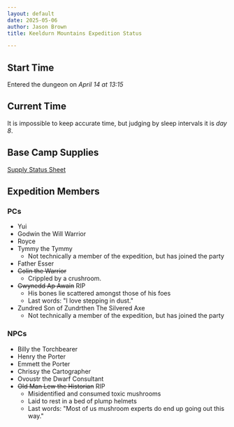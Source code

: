 ```yaml
---
layout: default
date: 2025-05-06
author: Jason Brown
title: Keeldurn Mountains Expedition Status

---
```


## Start Time
Entered the dungeon on *April 14 at 13:15*

## Current Time
It is impossible to keep accurate time, but judging by sleep intervals it is *day 8*.

## Base Camp Supplies
[Supply Status Sheet](./supplies)

## Expedition Members

### PCs
* Yui
* Godwin the Will Warrior
* Royce
* Tymmy the Tymmy
    * Not technically a member of the expedition, but has joined the party
* Father Esser
* ~~Colin the Warrior~~
    * Crippled by a crushroom.
* ~~Gwynedd Ap Awain~~ RIP
    * His bones lie scattered amongst those of his foes
    * Last words: "I love stepping in dust."
* Zundred Son of Zundrthen The Silvered Axe
    * Not technically a member of the expedition, but has joined the party

### NPCs
* Billy the Torchbearer
* Henry the Porter
* Emmett the Porter
* Chrissy the Cartographer
* Ovoustr the Dwarf Consultant
* ~~Old Man Lew the Historian~~ RIP
    * Misidentified and consumed toxic mushrooms
    * Laid to rest in a bed of plump helmets
    * Last words: "Most of us mushroom experts do end up going out this way."
